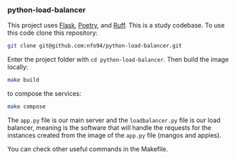 ### python-load-balancer

This project uses [Flask](https://flask.palletsprojects.com/en/3.0.x/),
[Poetry](https://python-poetry.org/), and [Ruff](https://docs.astral.sh/ruff/). This is a study codebase.
To use this code clone this repository:

```bash
git clone git@github.com:nfo94/python-load-balancer.git
```

Enter the project folder with `cd python-load-balancer`. Then build the image locally:

```bash
make build
```

to compose the services:

```bash
make compose
```

The `app.py` file is our main server and the `loadbalancer.py` file is our load balancer, meaning
is the software that will handle the requests for the instances created from the image of the `app.py`
file (mangos and apples).

You can check other useful commands in the Makefile.
